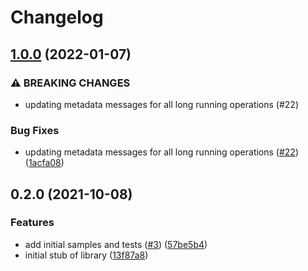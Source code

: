# Changelog

## [1.0.0](https://www.github.com/googleapis/nodejs-network-security/compare/v0.2.0...v1.0.0) (2022-01-07)


### ⚠ BREAKING CHANGES

* updating metadata messages for all long running operations (#22)

### Bug Fixes

* updating metadata messages for all long running operations ([#22](https://www.github.com/googleapis/nodejs-network-security/issues/22)) ([1acfa08](https://www.github.com/googleapis/nodejs-network-security/commit/1acfa0889231ab28810ce7ef0ee0eaea89d7df67))

## 0.2.0 (2021-10-08)


### Features

* add initial samples and tests ([#3](https://www.github.com/googleapis/nodejs-network-security/issues/3)) ([57be5b4](https://www.github.com/googleapis/nodejs-network-security/commit/57be5b4135946d29327604e96898ad3fb0867417))
* initial stub of library ([13f87a8](https://www.github.com/googleapis/nodejs-network-security/commit/13f87a808f92dd1231fe85f7a70c8bbede117cc8))
